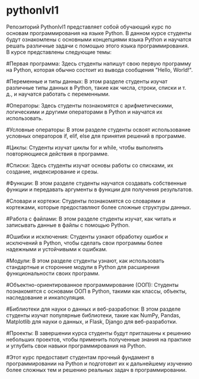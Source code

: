 # pythonlvl1

Репозиторий Pythonlvl1 представляет собой обучающий курс по основам программирования на языке Python. 
  В данном курсе студенты будут ознакомлены с основными концепциями языка Python и научатся решать различные задачи с помощью этого языка программирования. В курсе представлены следующие темы:

#Первая программа: 
  Здесь студенты напишут свою первую программу на Python, которая обычно состоит из вывода сообщения "Hello, World!".

#Переменные и типы данных: 
  В этом разделе студенты изучат различные типы данных в Python, такие как числа, строки, списки и т. д., и научатся работать с переменными.

#Операторы: 
  Здесь студенты познакомятся с арифметическими, логическими и другими операторами в Python и научатся их использовать.

#Условные операторы: 
  В этом разделе студенты освоят использование условных операторов if, elif, else для принятия решений в программе.

#Циклы: 
  Студенты изучат циклы for и while, чтобы выполнять повторяющиеся действия в программе.

#Списки: 
  Здесь студенты изучат основы работы со списками, их создание, индексирование и срезы.

#Функции: 
  В этом разделе студенты научатся создавать собственные функции и передавать аргументы в функции для получения результатов.

#Словари и кортежи: 
  Студенты познакомятся со словарями и кортежами, которые предоставляют более сложные структуры данных.

#Работа с файлами: 
  В этом разделе студенты изучат, как читать и записывать данные в файлы с помощью Python.

#Ошибки и исключения: 
  Студенты узнают обработку ошибок и исключений в Python, чтобы сделать свои программы более надежными и устойчивыми к ошибкам.

#Модули: 
  В этом разделе студенты узнают, как использовать стандартные и сторонние модули в Python для расширения функциональности своих программ.

#Объектно-ориентированное программирование (ООП):
  Студенты познакомятся с основами ООП в Python, такими как классы, объекты, наследование и инкапсуляция.

#Библиотеки для науки о данных и веб-разработки: 
  В этом разделе студенты изучат популярные библиотеки, такие как NumPy, Pandas, Matplotlib для науки о данных, и Flask, Django для веб-разработки.

#Проекты: 
  В завершении курса студенты будут приглашены к решению небольших проектов, чтобы применить полученные знания на практике и углубить свои навыки программирования на Python.

#Этот курс предоставит студентам прочный фундамент в программировании на Python и подготовит их к дальнейшему изучению более сложных тем и решению реальных задач в программировании.
